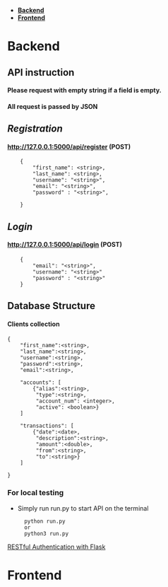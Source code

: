  - [**Backend**](#backend)
 - [**Frontend**](#frontend)



# Backend
## API instruction
#### Please request with empty string if a field is empty.

#### All request is passed by JSON

## *Registration*

#### http://127.0.0.1:5000/api/register (POST)

        {
            "first_name": <string>,
            "last_name": <string>,
            "username": "<string>",
            "email": "<string>",
            "password" : "<string>",

        }


## *Login*

#### http://127.0.0.1:5000/api/login (POST)

        {
            "email": "<string>",
            "username": "<string>"
            "password" : "<string>"
        }

## Database Structure
#### Clients collection

	{
		"first_name":<string>,
		"last_name":<string>,
		"username":<string>,
		"password":<string>,
		"email":<string>,
		
		"accounts": [
			{"alias":<string>,
			 "type":<string>,
			 "account_num": <integer>,
			 "active": <boolean>}
		]
		
		"transactions": [
			{"date":<date>,
			 "description":<string>,
			 "amount":<double>,
			 "from":<string>,
			 "to":<string>}
		]

	}

### For local testing
- Simply run run.py to start API on the terminal

        python run.py
        or
        python3 run.py




[RESTful Authentication with Flask](https://blog.miguelgrinberg.com/post/restful-authentication-with-flask)


# Frontend
